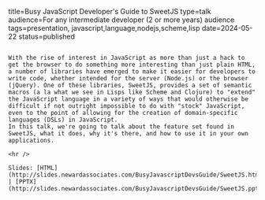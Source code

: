 title=Busy JavaScript Developer's Guide to SweetJS
type=talk
audience=For any intermediate developer (2 or more years) audience
tags=presentation, javascript,language,nodejs,scheme,lisp
date=2024-05-22
status=published
~~~~~~

With the rise of interest in JavaScript as more than just a hack to get the browser to do something more interesting than just plain HTML, a number of libraries have emerged to make it easier for developers to write code, whether intended for the server (Node.js) or the browser (jQuery). One of these libraries, SweetJS, provides a set of semantic macros (a la what we see in Lisps like Scheme and Clojure) to "extend" the JavaScript language in a variety of ways that would otherwise be difficult if not outright impossible to do with "stock" JavaScript, even to the point of allowing for the creation of domain-specific languages (DSLs) in JavaScript.
In this talk, we're going to talk about the feature set found in SweetJS, what it does, why it's there, and how to use it in your own applications.
    
<hr />

Slides: [HTML](http://slides.newardassociates.com/BusyJavascriptDevsGuide/SweetJS.html) | [PPTX](http://slides.newardassociates.com/BusyJavascriptDevsGuide/SweetJS.pptx)

